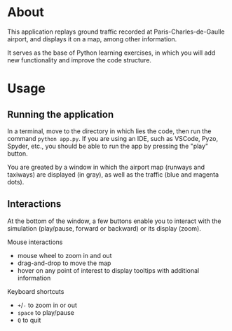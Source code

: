 # About

This application replays ground traffic recorded at Paris-Charles-de-Gaulle airport, and displays it on a map, among other information.

It serves as the base of Python learning exercises, in which you will add new functionality and improve the code structure.

# Usage

## Running the application

In a terminal, move to the directory in which lies the code, then run the command `python app.py`. If you are using an IDE, such as VSCode, Pyzo, Spyder, etc., you should be able to run the app by pressing the "play" button.

You are greated by a window in which the airport map (runways and taxiways) are displayed (in gray), as well as the traffic (blue and magenta dots).

## Interactions

At the bottom of the window, a few buttons enable you to interact with the simulation (play/pause, forward or backward) or its display (zoom).

Mouse interactions
- mouse wheel to zoom in and out
- drag-and-drop to move the map
- hover on any point of interest to display tooltips with additional information

Keyboard shortcuts
- `+`/`-` to zoom in or out
- `space` to play/pause
- `Q` to quit
